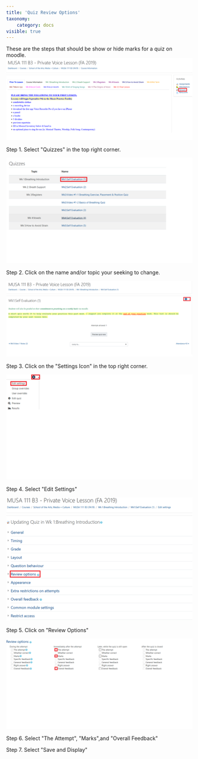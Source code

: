 ```yaml
---
title: 'Quiz Review Options'
taxonomy:
    category: docs
visible: true
---
```


These are the steps that should be show or hide marks for a quiz on moodle.
![](MUSI-1.png)

Step 1. Select "Quizzes" in the top right corner.

![](MUSI-2.png)

Step 2. Click on the name and/or topic your seeking to change.

![](MUSI-3.png)

Step 3. Click on the "Settings Icon" in the top right corner.

![](MUSI-4.png)


Step 4. Select "Edit Settings"


![](MUSI-5.png)

Step 5. Click on "Review Options"



![](MUSI-6.png)


Step 6. Select "The Attempt", "Marks",and "Overall Feedback"


Step 7. Select "Save and Display"
